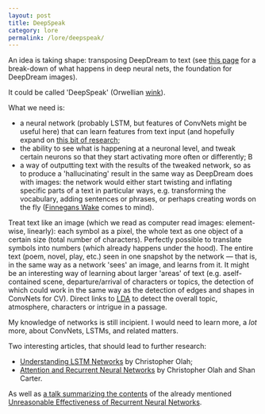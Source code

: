 ```yaml
---
layout: post
title: DeepSpeak
category: lore
permalink: /lore/deepspeak/
---
```


An idea is taking shape: transposing DeepDream to text (see [this page](https://distill.pub/2017/feature-visualization/) for a break-down of what happens in deep neural nets, the foundation for DeepDream images). 

It could be called 'DeepSpeak' (Orwellian [wink](https://en.wikipedia.org/wiki/Newspeak)). 

What we need is:
- a neural network (probably LSTM, but features of ConvNets might be useful here) that can learn features from text input (and hopefully expand on [this bit of research](https://karpathy.github.io/2015/05/21/rnn-effectiveness/);
- the ability to see what is happening at a neuronal level, and tweak certain neurons so that they start activating more often or differently;
B
- a way of outputting text with the results of the tweaked network, so as to produce a 'hallucinating' result in the same way as DeepDream does with images: the network would either start twisting and inflating specific parts of a text in particular ways, e.g. transforming the vocabulary, adding sentences or phrases, or perhaps creating words on the fly ([Finnegans Wake](https://www.finwake.com/01/) comes to mind).

Treat text like an image (which we read as computer read images: element-wise, linearly): each symbol as a pixel, the whole text as one object of a certain size (total number of characters). Perfectly possible to translate symbols into numbers (which already happens under the hood). The entire text (poem, novel, play, etc.) seen in one snapshot by the network &mdash; that is, in the same way as a network 'sees' an image, and learns from it. It might be an interesting way of learning about larger 'areas' of text (e.g. aself-contained scene, departure/arrival of characters or topics, the detection of which could work in the same way as the detection of edges and shapes in ConvNets for CV). Direct links to [LDA](https://en.wikipedia.org/wiki/Latent_Dirichlet_allocation) to detect the overall topic, atmosphere, characters or intrigue in a passage. 

My knowledge of networks is still incipient. I would need to learn more, a _lot_ more, about ConvNets, LSTMs, and related matters. 

Two interesting articles, that should lead to further research:
- [Understanding LSTM Networks](http://colah.github.io/posts/2015-08-Understanding-LSTMs/) by Christopher Olah;
- [Attention and Recurrent Neural Networks](https://distill.pub/2016/augmented-rnns/) by Christopher Olah and Shan Carter.

As well as [a talk summarizing the contents](https://skillsmatter.com/skillscasts/6611-visualizing-and-understanding-recurrent-networks) of the already mentioned [Unreasonable Effectiveness of Recurrent Neural Networks](https://karpathy.github.io/2015/05/21/rnn-effectiveness/).

